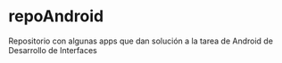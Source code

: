 # repoAndroid
Repositorio con algunas apps que dan solución a la tarea de Android de Desarrollo de Interfaces
